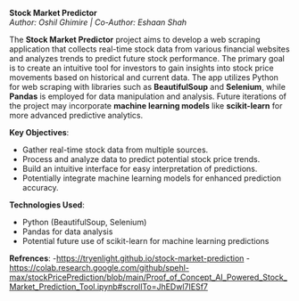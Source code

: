 **Stock Market Predictor**  
*Author: Oshil Ghimire | Co-Author: Eshaan Shah*  

The **Stock Market Predictor** project aims to develop a web scraping application that collects real-time stock data from various financial websites and analyzes trends to predict future stock performance. The primary goal is to create an intuitive tool for investors to gain insights into stock price movements based on historical and current data. The app utilizes Python for web scraping with libraries such as **BeautifulSoup** and **Selenium**, while **Pandas** is employed for data manipulation and analysis. Future iterations of the project may incorporate **machine learning models** like **scikit-learn** for more advanced predictive analytics.

**Key Objectives**:
- Gather real-time stock data from multiple sources.
- Process and analyze data to predict potential stock price trends.
- Build an intuitive interface for easy interpretation of predictions.
- Potentially integrate machine learning models for enhanced prediction accuracy.

**Technologies Used**:
- Python (BeautifulSoup, Selenium)
- Pandas for data analysis
- Potential future use of scikit-learn for machine learning predictions



**Refrences**:
-https://tryenlight.github.io/stock-market-prediction
-https://colab.research.google.com/github/spehl-max/stockPricePrediction/blob/main/Proof_of_Concept_AI_Powered_Stock_Market_Prediction_Tool.ipynb#scrollTo=JhEDwl7IESf7

